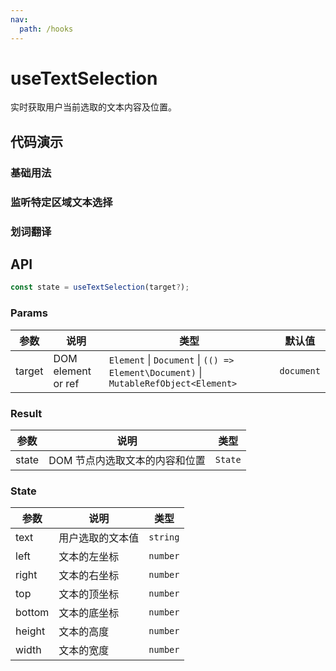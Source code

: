 ```yaml
---
nav:
  path: /hooks
---
```


# useTextSelection

实时获取用户当前选取的文本内容及位置。

## 代码演示

### 基础用法

<code src="./demo/demo1.tsx"></code>

### 监听特定区域文本选择

<code src="./demo/demo3.tsx"></code>

### 划词翻译

<code src="./demo/demo2.tsx"></code>

## API

```typescript
const state = useTextSelection(target?);
```

### Params

| 参数   | 说明               | 类型                                                                                 | 默认值     |
| ------ | ------------------ | ------------------------------------------------------------------------------------ | ---------- |
| target | DOM element or ref | `Element` \| `Document` \| `(() => Element\Document)` \| `MutableRefObject<Element>` | `document` |

### Result

| 参数  | 说明                           | 类型    |
| ----- | ------------------------------ | ------- |
| state | DOM 节点内选取文本的内容和位置 | `State` |

### State

| 参数   | 说明             | 类型     |
| ------ | ---------------- | -------- |
| text   | 用户选取的文本值 | `string` |
| left   | 文本的左坐标     | `number` |
| right  | 文本的右坐标     | `number` |
| top    | 文本的顶坐标     | `number` |
| bottom | 文本的底坐标     | `number` |
| height | 文本的高度       | `number` |
| width  | 文本的宽度       | `number` |
